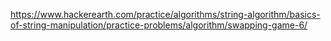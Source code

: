 https://www.hackerearth.com/practice/algorithms/string-algorithm/basics-of-string-manipulation/practice-problems/algorithm/swapping-game-6/
